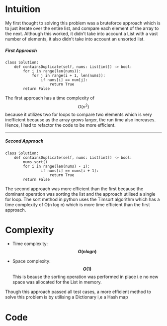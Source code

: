 # Intuition

<!-- Describe your first thoughts on how to solve this problem. -->

My first thought to solving this problem was a bruteforce approach which is to just iterate over the entire list, and compare each element of the array to the next. Although this worked, it didn't take into account a List with a vast number of elements, it also didn't take into account an unsorted list.

##### First Approach

```
class Solution:
    def containsDuplicate(self, nums: List[int]) -> bool:
        for i in range(len(nums)):
            for j in range(i + 1, len(nums)):
                if nums[i] == num[j]:
                    return True
        return False
```

<!-- Describe your approach to solving the problem. -->

The first approach has a time complexity of $$O(n^2)$$ because it utilizes two for loops to compare two elements which is very inefficient because as the array grows larger, the run time also increases. Hence, I had to refactor the code to be more efficient.

---

##### Second Approach

```
class Solution:
    def containsDuplicate(self, nums: List[int]) -> bool:
        nums.sort()
        for i in range(len(nums) - 1):
                if nums[i] == nums[i + 1]:
                    return True
        return False
```

The second approach was more efficient than the first because the dominant operation was sorting the list and the approach utilised a single for loop. The sort method in python uses the Timsort algorithm which has a time complexity of O(n log n) which is more time efficient than the first approach.

# Complexity

- Time complexity: **$$O(n log n)$$**
<!-- Add your time complexity here, e.g. $$O(n)$$ -->

- Space complexity: **$$O(1)$$** This is beause the sorting operation was performed in place i.e no new space was allocated for the List in memory.
<!-- Add your space complexity here, e.g. $$O(n)$$ -->

Though this approach passed all test cases, a more efficient method to solve this problem is by utilising a Dictionary i,e a Hash map

# Code
